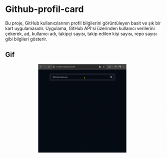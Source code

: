# Github-profil-card

Bu proje, GitHub kullanıcılarının profil bilgilerini görüntüleyen basit ve şık bir kart uygulamasıdır. Uygulama, GitHub API'si üzerinden kullanıcı verilerini çekerek, ad, kullanıcı adı, takipçi sayısı, takip edilen kişi sayısı, repo sayısı gibi bilgileri gösterir.

## Gif

<img src="github-pc.gif"/>
